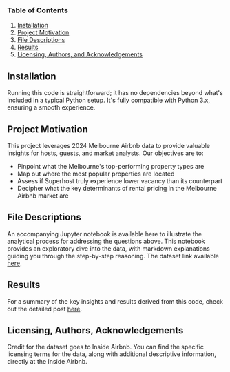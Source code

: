 ### Table of Contents
1. [Installation](#installation)
2. [Project Motivation](#motivation)
3. [File Descriptions](#files)
4. [Results](#results)
5. [Licensing, Authors, and Acknowledgements](#licensing)


## Installation <a name="installation"></a>
Running this code is straightforward; it has no dependencies beyond what's included in a typical Python setup. It's fully compatible with Python 3.x, ensuring a smooth experience.

## Project Motivation <a name="motivation"></a>
This project leverages 2024 Melbourne Airbnb data to provide valuable insights for hosts, guests, and market analysts. Our objectives are to:
-	Pinpoint what the Melbourne's top-performing property types are
-	Map out where the most popular properties are located
-	Assess if Superhost truly experience lower vacancy than its counterpart
-	Decipher what the key determinants of rental pricing in the Melbourne Airbnb market are

## File Descriptions <a name="files"></a>
An accompanying Jupyter notebook is available here to illustrate the analytical process for addressing the questions above. This notebook provides an exploratory dive into the data, with markdown explanations guiding you through the step-by-step reasoning. The dataset link available [here](https://data.insideairbnb.com/australia/vic/melbourne/2024-12-08/data/listings.csv.gz).

## Results <a name="results"></a>
For a summary of the key insights and results derived from this code, check out the detailed post [here](https://medium.com/@hongxunhai/how-do-you-unlock-extra-income-in-melbourne-your-guide-to-thriving-in-the-new-rental-landscape-678da67275e4).

## Licensing, Authors, Acknowledgements <a name="licensing"></a>

Credit for the dataset goes to Inside Airbnb. You can find the specific licensing terms for the data, along with additional descriptive information, directly at the Inside Airbnb. 
